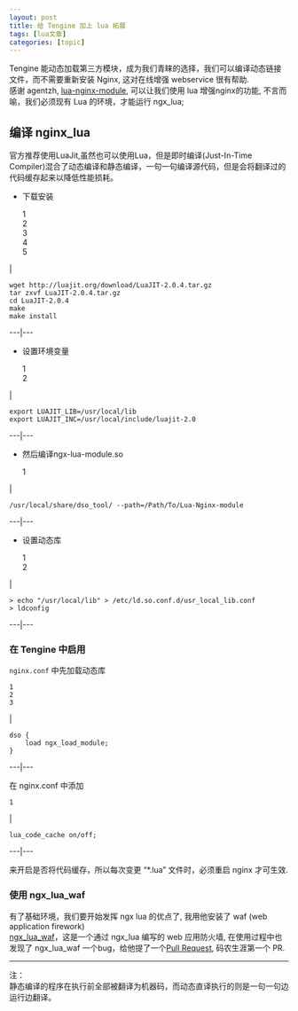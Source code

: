 ```yaml
---
layout: post
title: 给 Tengine 加上 lua 拓展 
tags: [lua文章]
categories: [topic]
---
```

Tengine 能动态加载第三方模块，成为我们青睐的选择，我们可以编译动态链接文件，而不需要重新安装 Nginx, 这对在线增强 webservice
很有帮助.  
感谢 agentzh, [lua-nginx-module](https://github.com/openresty/lua-nginx-module),
可以让我们使用 lua 增强nginx的功能, 不言而喻，我们必须现有 Lua 的环境，才能运行 ngx_lua;

## 编译 nginx_lua

官方推荐使用LuaJit,虽然也可以使用Lua，但是即时编译(Just-In-Time
Compiler)混合了动态编译和静态编译，一句一句编译源代码，但是会将翻译过的代码缓存起来以降低性能损耗。

  * 下载安装

    
    
    1  
    2  
    3  
    4  
    5  
    

|

    
    
    wget http://luajit.org/download/LuaJIT-2.0.4.tar.gz  
    tar zxvf LuaJIT-2.0.4.tar.gz  
    cd LuaJIT-2.0.4  
    make  
    make install  
      
  
---|---  
  
  * 设置环境变量

    
    
    1  
    2  
    

|

    
    
    export LUAJIT_LIB=/usr/local/lib  
    export LUAJIT_INC=/usr/local/include/luajit-2.0  
      
  
---|---  
  
  * 然后编译ngx-lua-module.so

    
    
    1  
    

|

    
    
    /usr/local/share/dso_tool/ --path=/Path/To/Lua-Nginx-module  
      
  
---|---  
  
  * 设置动态库

    
    
    1  
    2  
    

|

    
    
    > echo "/usr/local/lib" > /etc/ld.so.conf.d/usr_local_lib.conf  
    > ldconfig  
      
  
---|---  
  
### 在 Tengine 中启用

`nginx.conf` 中先加载动态库

    
    
    1  
    2  
    3  
    

|

    
    
    dso {  
        load ngx_load_module;  
    }  
      
  
---|---  
  
在 nginx.conf 中添加

    
    
    1  
    

|

    
    
    lua_code_cache on/off;  
      
  
---|---  
  
来开启是否将代码缓存，所以每次变更 “*.lua” 文件时，必须重启 nginx 才可生效.

### 使用 ngx_lua_waf

有了基础环境，我们要开始发挥 ngx lua 的优点了, 我用他安装了 waf (web application firework)  
[ngx_lua_waf](https://github.com/loveshell/ngx_lua_waf)，这是一个通过 ngx_lua 编写的 web
应用防火墙, 在使用过程中也发现了 ngx_lua_waf 一个bug，给他提了一个[Pull
Request](https://github.com/loveshell/ngx_lua_waf/pull/70), 码农生涯第一个 PR.

* * *

注：  
静态编译的程序在执行前全部被翻译为机器码，而动态直译执行的则是一句一句边运行边翻译。